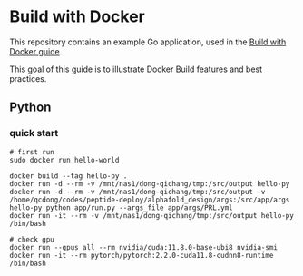 # Build with Docker

This repository contains an example Go application, used in the
[Build with Docker guide](https://docs.docker.com/build/guide).

This goal of this guide is to illustrate Docker Build features and best
practices.


## Python
### quick start
```
# first run
sudo docker run hello-world

docker build --tag hello-py .
docker run -d --rm -v /mnt/nas1/dong-qichang/tmp:/src/output hello-py
docker run -d --rm -v /mnt/nas1/dong-qichang/tmp:/src/output -v /home/qcdong/codes/peptide-deploy/alphafold_design/args:/src/app/args hello-py python app/run.py --args_file app/args/PRL.yml
docker run -it --rm -v /mnt/nas1/dong-qichang/tmp:/src/output hello-py /bin/bash

# check gpu
docker run --gpus all --rm nvidia/cuda:11.8.0-base-ubi8 nvidia-smi
docker run -it --rm pytorch/pytorch:2.2.0-cuda11.8-cudnn8-runtime /bin/bash
```
